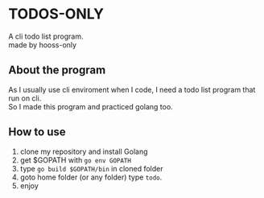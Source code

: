 # TODOS-ONLY
A cli todo list program.<br>
made by hooss-only

## About the program
As I usually use cli enviroment when I code, I need a todo list program that run on cli.<br>
So I made this program and practiced golang too.

## How to use
1. clone my repository and install Golang
2. get $GOPATH with `go env GOPATH`
3. type `go build $GOPATH/bin` in cloned folder
4. goto home folder (or any folder) type `todo`.
5. enjoy
